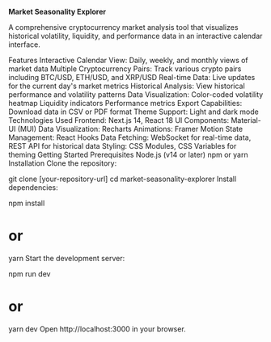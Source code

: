 **Market Seasonality Explorer**


A comprehensive cryptocurrency market analysis tool that visualizes historical volatility, liquidity, and performance data in an interactive calendar interface.

Features
Interactive Calendar View: Daily, weekly, and monthly views of market data
Multiple Cryptocurrency Pairs: Track various crypto pairs including BTC/USD, ETH/USD, and XRP/USD
Real-time Data: Live updates for the current day's market metrics
Historical Analysis: View historical performance and volatility patterns
Data Visualization:
Color-coded volatility heatmap
Liquidity indicators
Performance metrics
Export Capabilities: Download data in CSV or PDF format
Theme Support: Light and dark mode
Technologies Used
Frontend: Next.js 14, React 18
UI Components: Material-UI (MUI)
Data Visualization: Recharts
Animations: Framer Motion
State Management: React Hooks
Data Fetching: WebSocket for real-time data, REST API for historical data
Styling: CSS Modules, CSS Variables for theming
Getting Started
Prerequisites
Node.js (v14 or later)
npm or yarn
Installation
Clone the repository:

git clone [your-repository-url]
cd market-seasonality-explorer
Install dependencies:

npm install
# or
yarn
Start the development server:

npm run dev
# or
yarn dev
Open http://localhost:3000 in your browser.
